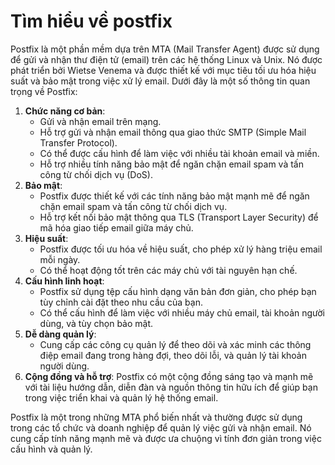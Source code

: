 # Tìm hiểu về postfix

Postfix là một phần mềm dựa trên MTA (Mail Transfer Agent) được sử dụng để gửi và nhận thư điện tử (email) trên các hệ thống Linux và Unix. Nó được phát triển bởi Wietse Venema và được thiết kế với mục tiêu tối ưu hóa hiệu suất và bảo mật trong việc xử lý email. Dưới đây là một số thông tin quan trọng về Postfix:

1. **Chức năng cơ bản**:
    - Gửi và nhận email trên mạng.
    - Hỗ trợ gửi và nhận email thông qua giao thức SMTP (Simple Mail Transfer Protocol).
    - Có thể được cấu hình để làm việc với nhiều tài khoản email và miền.
    - Hỗ trợ nhiều tính năng bảo mật để ngăn chặn email spam và tấn công từ chối dịch vụ (DoS).
2. **Bảo mật**:
    - Postfix được thiết kế với các tính năng bảo mật mạnh mẽ để ngăn chặn email spam và tấn công từ chối dịch vụ.
    - Hỗ trợ kết nối bảo mật thông qua TLS (Transport Layer Security) để mã hóa giao tiếp email giữa máy chủ.
3. **Hiệu suất**:
    - Postfix được tối ưu hóa về hiệu suất, cho phép xử lý hàng triệu email mỗi ngày.
    - Có thể hoạt động tốt trên các máy chủ với tài nguyên hạn chế.
4. **Cấu hình linh hoạt**:
    - Postfix sử dụng tệp cấu hình dạng văn bản đơn giản, cho phép bạn tùy chỉnh cài đặt theo nhu cầu của bạn.
    - Có thể cấu hình để làm việc với nhiều máy chủ email, tài khoản người dùng, và tùy chọn bảo mật.
5. **Dễ dàng quản lý**:
    - Cung cấp các công cụ quản lý để theo dõi và xác minh các thông điệp email đang trong hàng đợi, theo dõi lỗi, và quản lý tài khoản người dùng.
6. **Cộng đồng và hỗ trợ**: Postfix có một cộng đồng sáng tạo và mạnh mẽ với tài liệu hướng dẫn, diễn đàn và nguồn thông tin hữu ích để giúp bạn trong việc triển khai và quản lý hệ thống email.

Postfix là một trong những MTA phổ biến nhất và thường được sử dụng trong các tổ chức và doanh nghiệp để quản lý việc gửi và nhận email. Nó cung cấp tính năng mạnh mẽ và được ưa chuộng vì tính đơn giản trong việc cấu hình và quản lý.